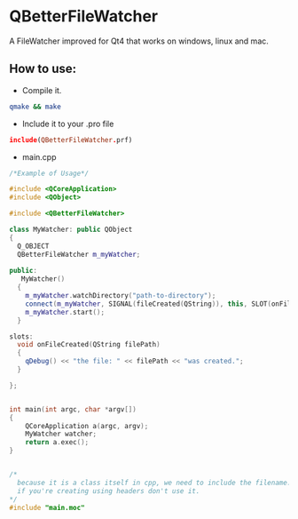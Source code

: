 QBetterFileWatcher
==================

A FileWatcher improved for Qt4 that works on windows, linux and mac.


How to use:
-----------

* Compile it.

```sh
qmake && make
```

* Include it to your .pro file

```pro
include(QBetterFileWatcher.prf)
```

- main.cpp

```cpp
/*Example of Usage*/

#include <QCoreApplication>
#include <QObject>

#include <QBetterFileWatcher>

class MyWatcher: public QObject 
{
  Q_OBJECT
  QBetterFileWatcher m_myWatcher;
  
public:
   MyWatcher()
  {
    m_myWatcher.watchDirectory("path-to-directory");
    connect(m_myWatcher, SIGNAL(fileCreated(QString)), this, SLOT(onFileCreated(QString)));
    m_myWatcher.start();
  }

slots:
  void onFileCreated(QString filePath)
  {
    qDebug() << "the file: " << filePath << "was created.";
  }

};


int main(int argc, char *argv[])
{
    QCoreApplication a(argc, argv);
    MyWatcher watcher;
    return a.exec();
}


/*
  because it is a class itself in cpp, we need to include the filename.moc to metaobject generation of qt,
  if you're creating using headers don't use it.
*/
#include "main.moc"


```
